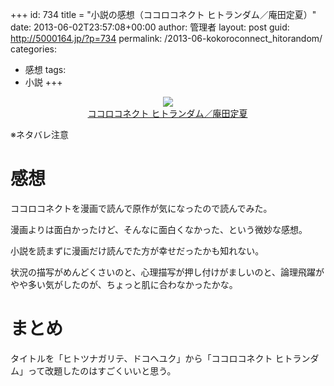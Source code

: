 +++
id: 734
title = "小説の感想（ココロコネクト ヒトランダム／庵田定夏）"
date: 2013-06-02T23:57:08+00:00
author: 管理者
layout: post
guid: http://5000164.jp/?p=734
permalink: /2013-06-kokoroconnect_hitorandom/
categories:
  - 感想
tags:
  - 小説
+++
<div style="text-align: center;">
  <a href="http://www.amazon.co.jp/gp/product/4047262900/ref=as_li_ss_il?ie=UTF8&#038;camp=247&#038;creative=7399&#038;creativeASIN=4047262900&#038;linkCode=as2&#038;tag=5000164-22"><img border="0" src="http://ws-fe.amazon-adsystem.com/widgets/q?_encoding=UTF8&#038;ASIN=4047262900&#038;Format=_SL160_&#038;ID=AsinImage&#038;MarketPlace=JP&#038;ServiceVersion=20070822&#038;WS=1&#038;tag=5000164-22" /><br /><span>ココロコネクト ヒトランダム／庵田定夏</span></a><img src="http://ir-jp.amazon-adsystem.com/e/ir?t=5000164-22&#038;l=as2&#038;o=9&#038;a=4047262900" width="1" height="1" border="0" alt="" style="border:none !important; margin:0px !important;" />
</div>

※ネタバレ注意

# 感想

ココロコネクトを漫画で読んで原作が気になったので読んでみた。
  
漫画よりは面白かったけど、そんなに面白くなかった、という微妙な感想。
  
小説を読まずに漫画だけ読んでた方が幸せだったかも知れない。
  
状況の描写がめんどくさいのと、心理描写が押し付けがましいのと、論理飛躍がやや多い気がしたのが、ちょっと肌に合わなかったかな。

# まとめ

タイトルを「ヒトツナガリテ、ドコへユク」から「ココロコネクト ヒトランダム」って改題したのはすごくいいと思う。